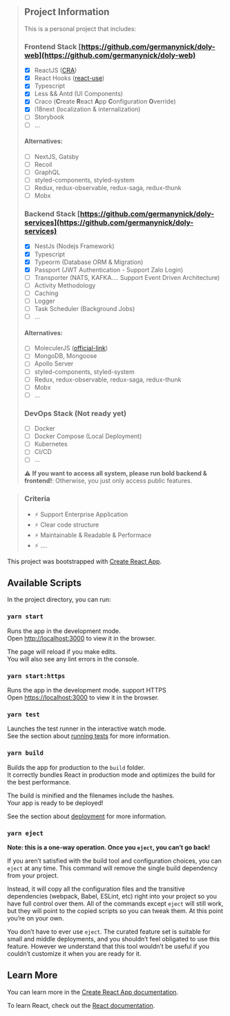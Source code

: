 > ## Project Information
>
> This is a personal project that includes:
>
> ### Frontend Stack [https://github.com/germanynick/doly-web](https://github.com/germanynick/doly-web)
>
> - [x] ReactJS ([CRA](https://github.com/facebook/create-react-app))
> - [x] React Hooks ([react-use](https://streamich.github.io/react-use))
> - [x] Typescript
> - [x] Less && Antd (UI Components)
> - [x] Craco (**C**reate **R**eact **A**pp **C**onfiguration **O**verride)
> - [x] i18next (localization & internalization)
> - [ ] Storybook
> - [ ] ...
>
> #### Alternatives:
>
> - [ ] NextJS, Gatsby
> - [ ] Recoil
> - [ ] GraphQL
> - [ ] styled-components, styled-system
> - [ ] Redux, redux-observable, redux-saga, redux-thunk
> - [ ] Mobx
>
> ### Backend Stack [https://github.com/germanynick/doly-services](https://github.com/germanynick/doly-services)
>
> - [x] NestJs (Nodejs Framework)
> - [x] Typescript
> - [x] Typeorm (Database ORM & Migration)
> - [x] Passport (JWT Authentication - Support Zalo Login)
> - [ ] Transporter (NATS, KAFKA.... Support Event Driven Architecture)
> - [ ] Activity Methodology
> - [ ] Caching
> - [ ] Logger
> - [ ] Task Scheduler (Background Jobs)
> - [ ] ...
>
> #### Alternatives:
>
> - [ ] MoleculerJS ([official-link](https://moleculer.services))
> - [ ] MongoDB, Mongoose
> - [ ] Apollo Server
> - [ ] styled-components, styled-system
> - [ ] Redux, redux-observable, redux-saga, redux-thunk
> - [ ] Mobx
> - [ ] ...
>
> ### DevOps Stack (Not ready yet)
>
> - [ ] Docker
> - [ ] Docker Compose (Local Deployment)
> - [ ] Kubernetes
> - [ ] CI/CD
> - [ ] ...
>
> :warning: **If you want to access all system, please run bold backend & frontend!**: Otherwise, you just only access public features.

> ### Criteria
>
> - :zap: Support Enterprise Application
> - :zap: Clear code structure
> - :zap: Maintainable & Readable & Performace
> - :zap: ....

This project was bootstrapped with [Create React App](https://github.com/facebook/create-react-app).

## Available Scripts

In the project directory, you can run:

### `yarn start`

Runs the app in the development mode.<br />
Open [http://localhost:3000](http://localhost:3000) to view it in the browser.

The page will reload if you make edits.<br />
You will also see any lint errors in the console.

### `yarn start:https`

Runs the app in the development mode. support HTTPS<br />
Open [https://localhost:3000](https://localhost:3000) to view it in the browser.

### `yarn test`

Launches the test runner in the interactive watch mode.<br />
See the section about [running tests](https://facebook.github.io/create-react-app/docs/running-tests) for more information.

### `yarn build`

Builds the app for production to the `build` folder.<br />
It correctly bundles React in production mode and optimizes the build for the best performance.

The build is minified and the filenames include the hashes.<br />
Your app is ready to be deployed!

See the section about [deployment](https://facebook.github.io/create-react-app/docs/deployment) for more information.

### `yarn eject`

**Note: this is a one-way operation. Once you `eject`, you can’t go back!**

If you aren’t satisfied with the build tool and configuration choices, you can `eject` at any time. This command will remove the single build dependency from your project.

Instead, it will copy all the configuration files and the transitive dependencies (webpack, Babel, ESLint, etc) right into your project so you have full control over them. All of the commands except `eject` will still work, but they will point to the copied scripts so you can tweak them. At this point you’re on your own.

You don’t have to ever use `eject`. The curated feature set is suitable for small and middle deployments, and you shouldn’t feel obligated to use this feature. However we understand that this tool wouldn’t be useful if you couldn’t customize it when you are ready for it.

## Learn More

You can learn more in the [Create React App documentation](https://facebook.github.io/create-react-app/docs/getting-started).

To learn React, check out the [React documentation](https://reactjs.org/).
